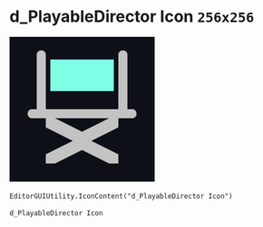 # d_PlayableDirector Icon `256x256`
<img src="/img/d_PlayableDirector%20Icon.png" width=256 height=256>

``` CSharp
EditorGUIUtility.IconContent("d_PlayableDirector Icon")
```
```
d_PlayableDirector Icon
```

